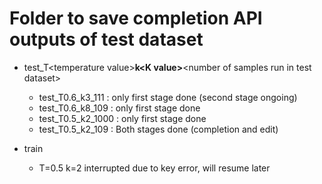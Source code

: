 # Folder to save completion API outputs of test dataset
- test_T\<temperature value\>__k\<K value\>__\<number of samples run in test dataset\>
  - test_T0.6_k3_111 :  only first stage done (second stage ongoing)
  - test_T0.6_k8_109 :  only first stage done
  - test_T0.5_k2_1000 : only first stage done
  - test_T0.5_k2_109 :  Both stages done (completion and edit)

- train
  - T=0.5 k=2 interrupted due to key error, will resume later
